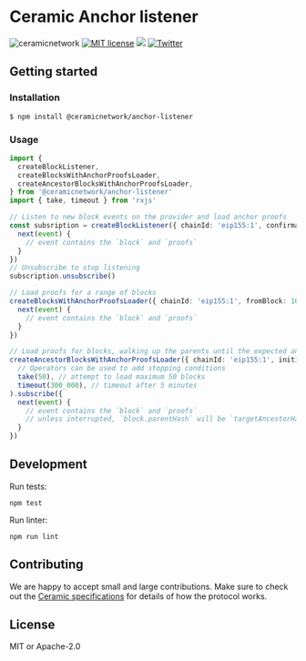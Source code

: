 # Ceramic Anchor listener

![ceramicnetwork](https://circleci.com/gh/ceramicnetwork/js-ceramic.svg?style=shield)
[![MIT license](https://img.shields.io/badge/License-MIT-blue.svg)](https://lbesson.mit-license.org/)
[![](https://img.shields.io/badge/Chat%20on-Discord-orange.svg?style=flat)](https://discord.gg/6VRZpGP)
[![Twitter](https://img.shields.io/twitter/follow/ceramicnetwork?label=Follow&style=social)](https://twitter.com/ceramicnetwork)

## Getting started

### Installation

```
$ npm install @ceramicnetwork/anchor-listener
```

### Usage

```ts
import {
  createBlockListener,
  createBlocksWithAnchorProofsLoader,
  createAncestorBlocksWithAnchorProofsLoader,
} from '@ceramicnetwork/anchor-listener'
import { take, timeout } from 'rxjs'

// Listen to new block events on the provider and load anchor proofs
const subsription = createBlockListener({ chainId: 'eip155:1', confirmations: 20, provider: ... }).subscribe({
  next(event) {
    // event contains the `block` and `proofs`
  }
})
// Unsubscribe to stop listening
subscription.unsubscribe()

// Load proofs for a range of blocks
createBlocksWithAnchorProofsLoader({ chainId: 'eip155:1', fromBlock: 100, toBlock: 120, provider: ...  }).subscribe({
  next(event) {
    // event contains the `block` and `proofs`
  }
})

// Load proofs for blocks, walking up the parents until the expected ancestor hash is found
createAncestorBlocksWithAnchorProofsLoader({ chainId: 'eip155:1', initialBlock: 'latest', targetAncestorHash: '...', provider: ...  }).pipe(
  // Operators can be used to add stopping conditions
  take(50), // attempt to load maximum 50 blocks
  timeout(300_000), // timeout after 5 minutes
).subscribe({
  next(event) {
    // event contains the `block` and `proofs`
    // unless interrupted, `block.parentHash` will be `targetAncestorHash` in the last event
  }
})
```

## Development

Run tests:

```shell
npm test
```

Run linter:

```shell
npm run lint
```

## Contributing

We are happy to accept small and large contributions. Make sure to check out the
[Ceramic specifications](https://github.com/ceramicnetwork/ceramic/blob/main/SPECIFICATION.md)
for details of how the protocol works.

## License

MIT or Apache-2.0

